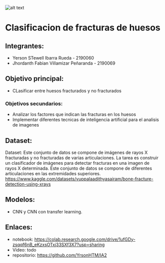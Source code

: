 ![alt text](https://www.topdoctors.mx/files/Image/large/20f7114718de95936e4998ab612951ba.jpg)

# Clasificacion de fracturas de huesos

## Integrantes:
  * Yerson STewell Ibarra Rueda - 2190060
  * Jhordanth Fabian Villamizar Peñaranda - 2190069
  
## Objetivo principal:
  * CLasificar entre huesos fracturados y no fracturados

### Objetivos secundarios:
  * Analizar los factores que indican las fracturas en los huesos
  * Implementar diferentes tecnicas de inteligencia artificial para el analisis de imagenes

## Dataset:
Dataset: Este conjunto de datos se compone de imágenes de rayos X fracturadas y no fracturadas de varias articulaciones. La tarea es construir un clasificador de imágenes para detectar fracturas en una imagen de rayos X determinada. Este conjunto de datos se compone de diferentes articulaciones en las extremidades superiores.
         https://www.kaggle.com/datasets/vuppalaadithyasairam/bone-fracture-detection-using-xrays
         
## Modelos:
  * CNN y CNN con transfer learning.

## Enlaces:
  * notebook: https://colab.research.google.com/drive/1ufGDy-zsqqf6nB_eKzxsOTxj33SXf3X7?usp=sharing
  * Video: todo
  * repositorio: https://github.com/YrsonHTM/IA2

